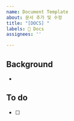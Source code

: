 ```yaml
---
name: Document Template
about: 문서 추가 및 수정
title: "[DOCS] "
labels: 📃 Docs
assignees: ''

---
```


## Background
- 

## To do
- [ ]
